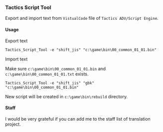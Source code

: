 ### Tactics Script Tool

Export and import text from `VistualCode` file of `Tactics ADV/Script Engine`.

#### Usage

Export text

```
Tactics_Script_Tool -e "shift_jis" "c:\game\bin\00_common_01_01.bin"
```

Import text

Make sure `c:\game\bin\00_common_01_01.bin` and `c:\game\bin\00_common_01_01.txt` exists.

```
Tactics_Script_Tool -e "shift_jis" "gbk" "c:\game\bin\00_common_01_01.bin"
```

New script will be created in `c:\game\bin\rebuild` directory.

#### Staff

I would be very grateful if you can add me to the staff list of translation project.

